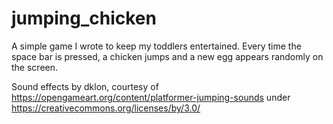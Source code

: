 # jumping_chicken
A simple game I wrote to keep my toddlers entertained. Every time the space bar is pressed, a chicken jumps and a new egg appears randomly on the screen.

Sound effects by dklon, courtesy of https://opengameart.org/content/platformer-jumping-sounds under https://creativecommons.org/licenses/by/3.0/
